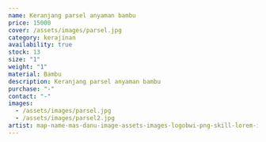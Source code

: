 ```yaml
---
name: Keranjang parsel anyaman bambu
price: 15000
cover: /assets/images/parsel.jpg
category: kerajinan
availability: true
stock: 13
size: "1"
weight: "1"
material: Bambu
description: Keranjang parsel anyaman bambu
purchase: "-"
contact: "-"
images:
  - /assets/images/parsel.jpg
  - /assets/images/parsel2.jpg
artist: map-name-mas-danu-image-assets-images-logobwi-png-skill-lorem-ipsum-description-lorem-ipsum-contact-083122773774
---
```

